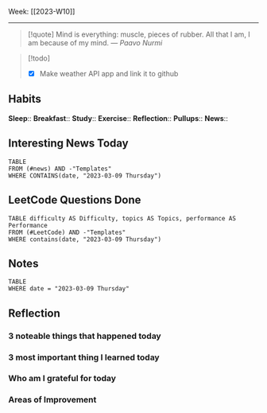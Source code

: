 Week: [[2023-W10]]
- - -
>[!quote]
> Mind is everything: muscle, pieces of rubber. All that I am, I am because of my mind.
> — <cite>Paavo Nurmi</cite>

>[!todo]
>- [x] Make weather API app and link it to github


## Habits

**Sleep**::
**Breakfast**::
**Study**:: 
**Exercise**:: 
**Reflection**:: 
**Pullups**::
**News**::

## Interesting News Today

```dataview
TABLE 
FROM (#news) AND -"Templates"
WHERE CONTAINS(date, "2023-03-09 Thursday") 
```

## LeetCode Questions Done

```dataview
TABLE difficulty AS Difficulty, topics AS Topics, performance AS Performance
FROM (#LeetCode) AND -"Templates"
WHERE contains(date, "2023-03-09 Thursday") 
```

## Notes

```dataview
TABLE
WHERE date = "2023-03-09 Thursday"
```

## Reflection

### 3 noteable things that happened today

### 3 most important thing I learned today

### Who am I grateful for today

### Areas of Improvement